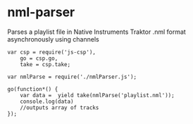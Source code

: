 # nml-parser
Parses a playlist file in Native Instruments Traktor .nml format asynchronously using channels

```
var csp = require('js-csp'),
    go = csp.go,
    take = csp.take;

var nmlParse = require('./nmlParser.js');

go(function*() {
    var data =  yield take(nmlParse('playlist.nml'));
    console.log(data)
    //outputs array of tracks
});
```
